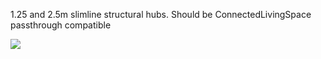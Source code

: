 1.25 and 2.5m slimline structural hubs.
Should be ConnectedLivingSpace passthrough compatible

<img src=https://flic.kr/p/qyHjPX></img>
